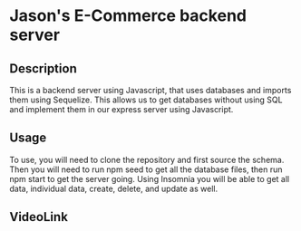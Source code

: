 # Jason's E-Commerce backend server

## Description
This is a backend server using Javascript, that uses databases and imports them using Sequelize. This allows 
us to get databases without using SQL and implement them in our express server using Javascript.

## Usage
To use, you will need to clone the repository and first source the schema. Then you will need to run npm seed to get all the database files, then run npm start to get the server going.  Using Insomnia you will be able to get all data, individual data, create, delete, and update as well. 

## VideoLink